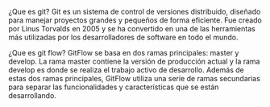 ¿Que es git?
Git es un sistema de control de versiones distribuido, diseñado para manejar proyectos grandes y
pequeños de forma eficiente. Fue creado por Linus Torvalds en 2005 y se ha convertido en una de
las herramientas más utilizadas por los desarrolladores de software en todo el mundo.

¿Que es git flow?
GitFlow se basa en dos ramas principales: master y develop. La rama master contiene la versión de
producción actual y la rama develop es donde se realiza el trabajo activo de desarrollo. Además de
estas dos ramas principales, GitFlow utiliza una serie de ramas secundarias para separar las
funcionalidades y características que se están desarrollando.